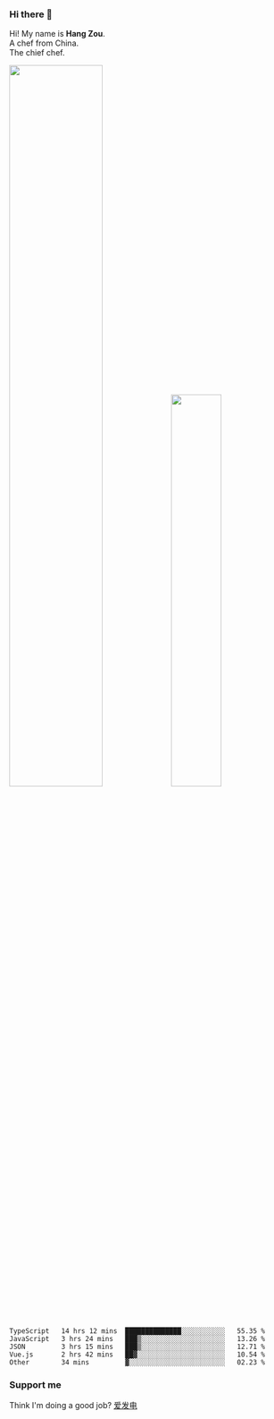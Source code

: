 ### Hi there 👋

Hi! My name is **Hang Zou**.  
A chef from China.  
The chief chef.

<img align="" width="57.5%" src="https://github-readme-stats.vercel.app/api?username=zouhangwithsweet&hide_title=true&hide_border=true&show_icons=true&include_all_commits=true&line_height=21" /><img align="" width="42.4%" src="https://github-readme-stats.vercel.app/api/top-langs/?username=zouhangwithsweet&hide_title=true&hide_border=true&layout=compact" />

<!--START_SECTION:waka-->

```text
TypeScript   14 hrs 12 mins  ██████████████░░░░░░░░░░░   55.35 %
JavaScript   3 hrs 24 mins   ███▒░░░░░░░░░░░░░░░░░░░░░   13.26 %
JSON         3 hrs 15 mins   ███▒░░░░░░░░░░░░░░░░░░░░░   12.71 %
Vue.js       2 hrs 42 mins   ██▓░░░░░░░░░░░░░░░░░░░░░░   10.54 %
Other        34 mins         ▓░░░░░░░░░░░░░░░░░░░░░░░░   02.23 %
```

<!--END_SECTION:waka-->

### Support me

Think I'm doing a good job? [爱发电](https://afdian.net/@zouhangsweet)
